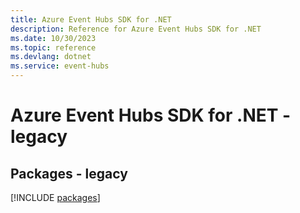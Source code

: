 ```yaml
---
title: Azure Event Hubs SDK for .NET
description: Reference for Azure Event Hubs SDK for .NET
ms.date: 10/30/2023
ms.topic: reference
ms.devlang: dotnet
ms.service: event-hubs
---
```

# Azure Event Hubs SDK for .NET - legacy
## Packages - legacy
[!INCLUDE [packages](event-hubs-index.md)]